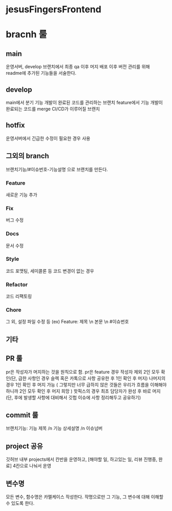# jesusFingersFrontend

# bracnh 룰

## main

운영서버, develop 브랜치에서 최종 qa 이후 머지
배포 이후 버전 관리를 위해 readme에 추가된 기능들을 서술한다.

## develop

main에서 분기
기능 개발이 완료된 코드를 관리하는 브랜치
feature에서 기능 개발이 완료되는 코드를 merge
CI/CD가 이루어질 브랜치

## hotfix

운영서버에서 긴급한 수정이 필요한 경우 사용

## 그외의 branch

브랜치기능/#이슈번호-기능설명 
으로 브랜치를 만든다.


### Feature

새로운 기능 추가
### Fix

버그 수정
### Docs

문서 수정
### Style

코드 포맷팅, 세미콜론 등 코드 변경이 없는 경우
### Refactor

코드 리팩토링
### Chore

그 외, 설정 파일 수정 등
(ex) Feature: 제목 \n 본문 \n #이슈번호

## 기타

## PR 룰

pr은 작성자가 머지하는 것을 원칙으로 함.
pr은 feature 경우 작성자 제외 2인 모두 확인(단, 급한 사항인 경우 슬렉 혹은 카톡으로 사항 공유한 후 1인 확인 후 머지)
나머지의 경우 1인 확인 후 머지 가능 ( 그렇지만 너무 급하지 않은 것들은 우리가 흐름을 이해해야 하니까 2인 모두 확인 후 머지 희망 )
핫픽스의 경우 최초 담당자가 완성 후 바로 머지(단, 후에 발생할 사항에 대비해서 깃헙 이슈에 사항 정리해두고 공유하기)

## commit 룰

브랜치기능: 기능 제목 /n 기능 상세설명 /n 이슈넘버

## project 공유

깃허브 내부 projects에서 칸반을 운영하고, [해야할 일, 하고있는 일, 리뷰 진행중, 완료] 4칸으로 나눠서 운영

## 변수명 

모든 변수, 함수명은 카멜케이스 작성한다.
작명으로만 그 기능, 그 변수에 대해 이해할 수 있도록 한다.
